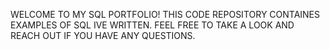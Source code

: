 WELCOME TO MY SQL PORTFOLIO! THIS CODE REPOSITORY CONTAINES EXAMPLES OF SQL IVE WRITTEN. FEEL FREE TO TAKE A LOOK AND REACH OUT IF YOU HAVE ANY QUESTIONS.
